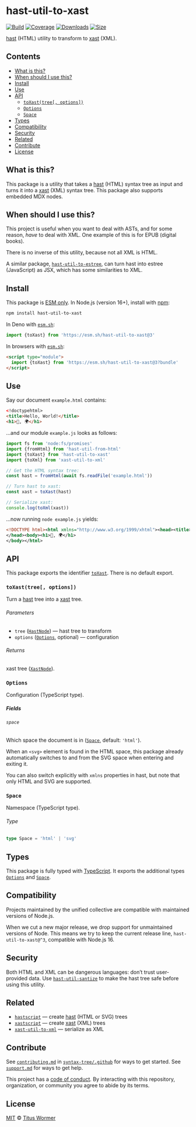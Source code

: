 # hast-util-to-xast

[![Build][badge-build-image]][badge-build-url]
[![Coverage][badge-coverage-image]][badge-coverage-url]
[![Downloads][badge-downloads-image]][badge-downloads-url]
[![Size][badge-size-image]][badge-size-url]

[hast][github-hast] (HTML) utility to transform to [xast][github-xast] (XML).

## Contents

* [What is this?](#what-is-this)
* [When should I use this?](#when-should-i-use-this)
* [Install](#install)
* [Use](#use)
* [API](#api)
  * [`toXast(tree[, options])`](#toxasttree-options)
  * [`Options`](#options)
  * [`Space`](#space-1)
* [Types](#types)
* [Compatibility](#compatibility)
* [Security](#security)
* [Related](#related)
* [Contribute](#contribute)
* [License](#license)

## What is this?

This package is a utility that takes a
[hast][github-hast] (HTML)
syntax tree as input and turns it into a
[xast][github-xast] (XML)
syntax tree.
This package also supports embedded MDX nodes.

## When should I use this?

This project is useful when you want to deal with ASTs, and for some reason,
*have* to deal with XML.
One example of this is for EPUB (digital books).

There is no inverse of this utility, because not all XML is HTML.

A similar package, [`hast-util-to-estree`][github-hast-util-to-estree],
can turn hast into estree (JavaScript) as JSX,
which has some similarities to XML.

## Install

This package is [ESM only][github-gist-esm].
In Node.js (version 16+), install with
[npm][npmjs-install]:

```sh
npm install hast-util-to-xast
```

In Deno with [`esm.sh`][esmsh]:

```js
import {toXast} from 'https://esm.sh/hast-util-to-xast@3'
```

In browsers with [`esm.sh`][esmsh]:

```html
<script type="module">
  import {toXast} from 'https://esm.sh/hast-util-to-xast@3?bundle'
</script>
```

## Use

Say our document `example.html` contains:

```html
<!doctypehtml>
<title>Hello, World!</title>
<h1>👋, 🌍</h1>
```

…and our module `example.js` looks as follows:

```js
import fs from 'node:fs/promises'
import {fromHtml} from 'hast-util-from-html'
import {toXast} from 'hast-util-to-xast'
import {toXml} from 'xast-util-to-xml'

// Get the HTML syntax tree:
const hast = fromHtml(await fs.readFile('example.html'))

// Turn hast to xast:
const xast = toXast(hast)

// Serialize xast:
console.log(toXml(xast))
```

…now running `node example.js` yields:

```xml
<!DOCTYPE html><html xmlns="http://www.w3.org/1999/xhtml"><head><title>Hello, World!</title>
</head><body><h1>👋, 🌍</h1>
</body></html>
```

## API

This package exports the identifier [`toXast`][api-to-xast].
There is no default export.

### `toXast(tree[, options])`

Turn a [hast][github-hast] tree into a [xast][github-xast] tree.

###### Parameters

* `tree` ([`HastNode`][github-hast-nodes])
  — hast tree to transform
* `options` ([`Options`][api-options], optional)
  — configuration

###### Returns

xast tree ([`XastNode`][github-xast-nodes]).

### `Options`

Configuration (TypeScript type).

##### Fields

###### `space`

Which space the document is in ([`Space`][api-space], default: `'html'`).

When an `<svg>` element is found in the HTML space, this package already
automatically switches to and from the SVG space when entering and exiting it.

You can also switch explicitly with `xmlns` properties in hast, but note that
only HTML and SVG are supported.

### `Space`

Namespace (TypeScript type).

###### Type

```ts
type Space = 'html' | 'svg'
```

## Types

This package is fully typed with [TypeScript][].
It exports the additional types [`Options`][api-options] and
[`Space`][api-space].

## Compatibility

Projects maintained by the unified collective are compatible with maintained
versions of Node.js.

When we cut a new major release, we drop support for unmaintained versions of
Node.
This means we try to keep the current release line, `hast-util-to-xast@^3`,
compatible with Node.js 16.

## Security

Both HTML and XML can be dangerous languages: don’t trust user-provided data.
Use [`hast-util-santize`][github-hast-util-sanitize]
to make the hast tree safe before using this utility.

## Related

* [`hastscript`](https://github.com/syntax-tree/hastscript)
  — create [hast][github-hast] (HTML or SVG) trees
* [`xastscript`](https://github.com/syntax-tree/xastscript)
  — create [xast][github-xast] (XML) trees
* [`xast-util-to-xml`](https://github.com/syntax-tree/xast-util-to-xml)
  — serialize as XML

## Contribute

See [`contributing.md`][health-contributing]
in
[`syntax-tree/.github`][health]
for ways to get started.
See [`support.md`][health-support] for ways to get help.

This project has a [code of conduct][health-coc].
By interacting with this repository, organization, or community you agree to
abide by its terms.

## License

[MIT][file-license] © [Titus Wormer][wooorm]

<!-- Definitions -->

[api-options]: #options

[api-space]: #space-1

[api-to-xast]: #toxasttree-options

[badge-build-image]: https://github.com/syntax-tree/hast-util-to-xast/workflows/main/badge.svg

[badge-build-url]: https://github.com/syntax-tree/hast-util-to-xast/actions

[badge-coverage-image]: https://img.shields.io/codecov/c/github/syntax-tree/hast-util-to-xast.svg

[badge-coverage-url]: https://codecov.io/github/syntax-tree/hast-util-to-xast

[badge-downloads-image]: https://img.shields.io/npm/dm/hast-util-to-xast.svg

[badge-downloads-url]: https://www.npmjs.com/package/hast-util-to-xast

[badge-size-image]: https://img.shields.io/bundlejs/size/hast-util-to-xast

[badge-size-url]: https://bundlejs.com/?q=hast-util-to-xast

[esmsh]: https://esm.sh

[file-license]: license

[github-gist-esm]: https://gist.github.com/sindresorhus/a39789f98801d908bbc7ff3ecc99d99c

[github-hast]: https://github.com/syntax-tree/hast

[github-hast-nodes]: https://github.com/syntax-tree/hast#nodes

[github-hast-util-sanitize]: https://github.com/syntax-tree/hast-util-sanitize

[github-hast-util-to-estree]: https://github.com/syntax-tree/hast-util-to-estree

[github-xast]: https://github.com/syntax-tree/xast

[github-xast-nodes]: https://github.com/syntax-tree/xast#nodes

[health]: https://github.com/syntax-tree/.github

[health-coc]: https://github.com/syntax-tree/.github/blob/main/code-of-conduct.md

[health-contributing]: https://github.com/syntax-tree/.github/blob/main/contributing.md

[health-support]: https://github.com/syntax-tree/.github/blob/main/support.md

[npmjs-install]: https://docs.npmjs.com/cli/install

[typescript]: https://www.typescriptlang.org

[wooorm]: https://wooorm.com
